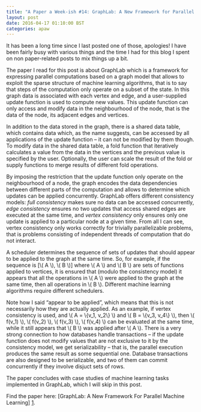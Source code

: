```yaml
---
title: "A Paper a Week-ish #14: GraphLab: A New Framework for Parallel Machine Learning"
layout: post
date: 2016-04-17 01:10:00 BST
categories: apaw
---
```


It has been a  long time since I last posted one of those, apologies! I have been fairly busy with various things and the time I had for this blog I spent on non paper-related posts to mix things up a bit.

The paper I read for this post is about GraphLab which is a framework for expressing parallel computations based on a graph model that allows to exploit the sparse structure of machine learning algorithms, that is to say that steps of the computation only operate on a subset of the state. In this graph data is associated with each vertex and edge, and a user-supplied update function is used to compute new values. This update function can only access and modify data in the neighbourhood of the node, that is the data of the node, its adjacent edges and vertices.

In addition to the data stored in the graph, there is a shared data table, which contains data which, as the name suggests, can be accessed by all applications of the update function – it can not be modified by them though. To modify data in the shared data table, a fold function that iteratively calculates a value from the data in the vertices and the previous value is specified by the user. Optionally, the user can scale the result of the fold or supply functions to merge results of different fold operations.

By imposing the restriction that the update function only operate on the neighbourhood of a node, the graph encodes the data dependencies between different parts of the computation and allows to determine which updates can be applied concurrently. GraphLab offers different consistency models: *full consistency* makes sure no data can be accessed concurrently, *edge consistency* ensures no two updates that access shared edges are executed at the same time, and *vertex consistency* only ensures only one update is applied to a particular node at a given time. From all I can see, vertex consistency only works correctly for trivially parallelizable problems, that is problems consisting of independent threads of computation that do not interact.

A scheduler determines the sequence of sets of updates that should appear to be applied to the graph at the same time. So, for example, if the sequence is [\\( A \\), \\( B \\)] where \\( A \\) and \\( B \\) are sets of functions applied to vertices, it is ensured that (modulo the consistency model) it appears that all the operations in \\( A \\) were applied to the graph at the same time, then all operations in \\( B \\). Different machine learning algorithms require different schedulers.

Note how I said “appear to be applied”, which means that this is not necessarily how they are actually applied. As an example, if vertex consistency is used, and \\( A = \\{v_1, v_2\\} \\) and \\( B = \\{v_3, v_4\\} \\), then \\( f(v_1) \\), \\( f(v_2) \\), \\( f(v_3) \\), \\( f(v_4) \\) can be evaluated at the same time, while it still appears that \\( B \\) was applied after \\( A \\). There is a very strong connection to how databases handle transactions – if the update function does not modify values that are not exclusive to it by the consistency model, we get serializability – that is, the parallel execution produces the same result as some sequential one. Database transactions are also designed to be serializable, and two of them can commit concurrently if they involve disjuct sets of rows.

The paper concludes with case studies of machine learning tasks implemented in GraphLab, which I will skip in this post.

Find the paper here: [GraphLab: A New Framework For Parallel Machine Learning] [1].

[1]: http://arxiv.org/pdf/1006.4990v1.pdf "GraphLab: A New Framework For Parallel Machine Learning"
